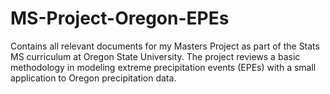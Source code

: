 # MS-Project-Oregon-EPEs
Contains all relevant documents for my Masters Project as part of the Stats MS curriculum at Oregon State University. The project reviews a basic methodology in modeling extreme precipitation events (EPEs) with a small application to Oregon precipitation data.

